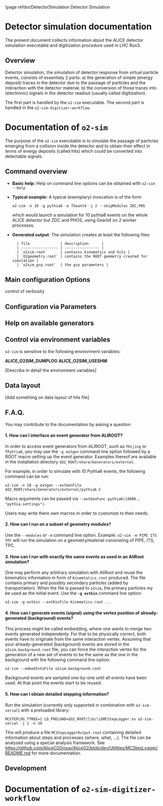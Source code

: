 \page refdocDetectorSimulation Detector Simulation

# Detector simulation documentation

The present document collects information about the ALICE detector simulation executable and digitization procedure used in LHC Run3.

## Overview

Detector simulation, the simulation of detector response from virtual particle events, consists of essentialy 2 parts:
  a) the generation of simple (energy deposit) traces in the detector due to the passage of particles and the interaction with the detector material.
  b) the conversion of those traces into (electronic) signals in the detector readout (usually called digitization).
 
The first part is handled by the `o2-sim` executable. The second part is handled in the `o2-sim-digitizer-workflow`.
 
# Documentation of `o2-sim`

The purpose of the `o2-sim` executable is to simulate the passage of particles emerging from a collision inside the detector and to obtain their effect in terms of energy deposits (called hits) which could be converted into detectable signals.

## Command overview
* **Basic help:** Help on command line options can be obtained with `o2-sim --help`
* **Typical example:** A typical (exemplary) invocation is of the form 

    ```o2-sim -n 10 -g pythia8 -e TGeant4 -j 2 --skipModules ZDC,PHS``` 

    which would launch a simulation for 10 pythia8 events on the whole ALICE detector but ZDC and PHOS, using Geant4 on 2 worker processes.
* **Generated output**: The simulation creates at least the following files:
     
     
        | file              | description      |
        | ----------------- | ---------------- |
        | `o2sim.root`      | contains kinematics and hits |
        | `O2geometry.root` | contains the ROOT geometry created for simulation |
        | `o2sim_grp.root`  | the grp parameters |


## Main configuration Options

control of verbosity

## Configuration via Parameters

## Help on available generators

## Control via environment variables
`o2-sim` is sensitive to the following environment variables:

**ALICE_O2SIM_DUMPLOG**
**ALICE_O2SIM_USESHM**

[Describe in detail the environment variables]

## Data layout
[Add something on data layout of hits file]

## F.A.Q.
You may contribute to the documentation by asking a question

#### 1. **How can I interface an event generator from ALIROOT**?
In order to access event generators from ALIROOT, such as `THijing` or `TPyhtia6`, you may use the `-g extgen` command line option followed by a ROOT macro setting up the event 
generator. Examples thereof are available in the installation directory `$O2_ROOT/share/Generators/external`.

For example, in order to simulate with 10 Pythia6 events, the following command can be run:
```
o2-sim -n 10 -g extgen --extGenFile $O2_ROOT/share/Generators/external/pythia6.C
```
Macro arguments can be passed via
`--extGenFunc pythia6(14000., "pythia.settings")`.

Users may write there own macros in order to customize to their needs.

#### 2. **How can I run on a subset of geometry modules**?
Use the `--modules` or `-m` command line option. Example: `o2-sim -m PIPE ITS TPC`
will run the simulation on a geometry/material consinsting of PIPE, ITS, TPC.

#### 3. **How can I run with exactly the same events as used in an AliRoot simulation?**

One may perform any arbitrary simulation with AliRoot and reuse the kinematics information in form of `Kinemtatics.root`
produced. The file contains primary and possibly secondary particles (added by transportation). 
When the file is passed to `o2sim`, the primary particles my be used as the initial event. 
Use the **`-g extkin`** command line option:
```
o2-sim -g extkin --extKinFile Kinematics.root ...
```

#### 4. **How can I generate events (signal) using the vertex position of already-generated (background) events?**

This process might be called embedding, where one wants to merge two events generated independenly. For that to be physically correct, both events have to originate from the same interaction vertex.
Assuming that your already-generated (background) events are stored in the `o2sim.background.root` file, you can force the interaction vertex for the generation of a new set of events to be the same as the one in the background with the following command line option:

```
o2-sim --embedIntoFile o2sim.background.root
```

Background events are sampled one-by-one until all events have been used. At that point the events start to be reused.

#### 5. **How can I obtain detailed stepping information?**
Run the simulation (currently only supported in combination with `o2-sim-serial`) with a preloaded library:
```
MCSTEPLOG_TTREE=1 LD_PRELOAD=$O2_ROOT/lib/libMCStepLogger.so o2-sim-serial -j 1 -n 10
```
This will produce a file `MCStepLoggerOutput.root` containing detailed information about steps and processes (where, what, ...). The file can be analysed using a special analysis framework. See https://github.com/AliceO2Group/AliceO2/blob/dev/Utilities/MCStepLogger/README.md for more documentation.

## Development

# Documentation of `o2-sim-digitizer-workflow`
